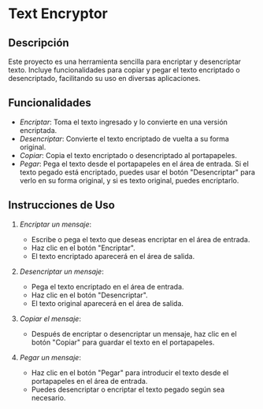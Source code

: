 # Text Encryptor

## Descripción

Este proyecto es una herramienta sencilla para encriptar y desencriptar texto. Incluye funcionalidades para copiar y pegar el texto encriptado o desencriptado, facilitando su uso en diversas aplicaciones.

## Funcionalidades

- *Encriptar*: Toma el texto ingresado y lo convierte en una versión encriptada.
- *Desencriptar*: Convierte el texto encriptado de vuelta a su forma original.
- *Copiar*: Copia el texto encriptado o desencriptado al portapapeles.
- *Pegar*: Pega el texto desde el portapapeles en el área de entrada. Si el texto pegado está encriptado, puedes usar el botón "Desencriptar" para verlo en su forma original, y si es texto original, puedes encriptarlo.

## Instrucciones de Uso

1. *Encriptar un mensaje*:
   - Escribe o pega el texto que deseas encriptar en el área de entrada.
   - Haz clic en el botón "Encriptar".
   - El texto encriptado aparecerá en el área de salida.

2. *Desencriptar un mensaje*:
   - Pega el texto encriptado en el área de entrada.
   - Haz clic en el botón "Desencriptar".
   - El texto original aparecerá en el área de salida.

3. *Copiar el mensaje*:
   - Después de encriptar o desencriptar un mensaje, haz clic en el botón "Copiar" para guardar el texto en el portapapeles.

4. *Pegar un mensaje*:
   - Haz clic en el botón "Pegar" para introducir el texto desde el portapapeles en el área de entrada.
   - Puedes desencriptar o encriptar el texto pegado según sea necesario.